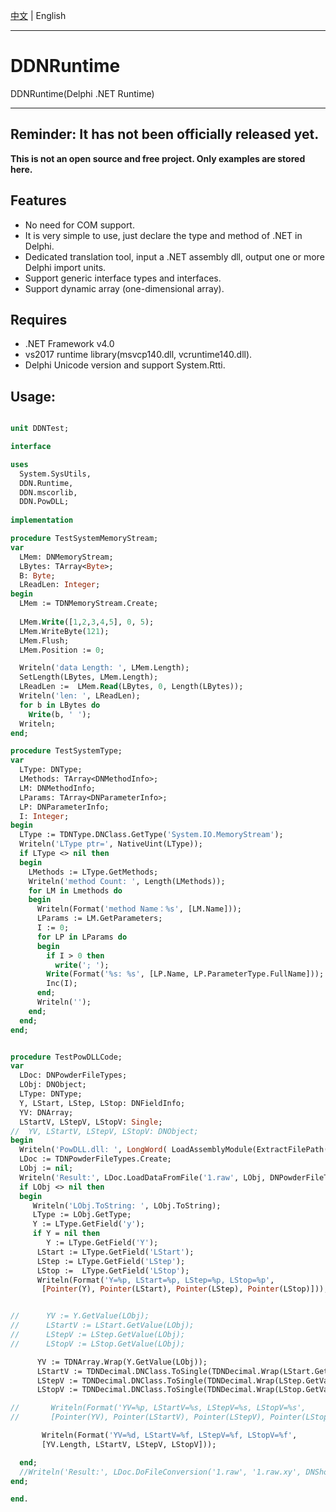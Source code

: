 [中文](README.zh-CN.md)   | English      

-----

# DDNRuntime

 DDNRuntime(Delphi .NET Runtime)  
 
 ----  
 **Reminder: It has not been officially released yet.**    
 ----  
 
 **This is not an open source and free project. Only examples are stored here.**  
 
## Features

* No need for COM support.
* It is very simple to use, just declare the type and method of .NET in Delphi.
* Dedicated translation tool, input a .NET assembly dll, output one or more Delphi import units.
* Support generic interface types and interfaces.
* Support dynamic array (one-dimensional array).
 
## Requires

* .NET Framework v4.0 
* vs2017 runtime library(msvcp140.dll, vcruntime140.dll).
* Delphi Unicode version and support System.Rtti. 

## Usage:

```pascal

unit DDNTest;

interface

uses
  System.SysUtils,
  DDN.Runtime,
  DDN.mscorlib,
  DDN.PowDLL;
  
implementation

procedure TestSystemMemoryStream;
var
  LMem: DNMemoryStream;
  LBytes: TArray<Byte>;
  B: Byte;
  LReadLen: Integer;
begin
  LMem := TDNMemoryStream.Create;
  
  LMem.Write([1,2,3,4,5], 0, 5);
  LMem.WriteByte(121);
  LMem.Flush;
  LMem.Position := 0;

  Writeln('data Length: ', LMem.Length);
  SetLength(LBytes, LMem.Length);
  LReadLen :=  LMem.Read(LBytes, 0, Length(LBytes));
  Writeln('len: ', LReadLen);
  for b in LBytes do
    Write(b, ' ');
  Writeln;
end;

procedure TestSystemType;
var
  LType: DNType;
  LMethods: TArray<DNMethodInfo>;
  LM: DNMethodInfo;
  LParams: TArray<DNParameterInfo>;
  LP: DNParameterInfo;
  I: Integer;
begin
  LType := TDNType.DNClass.GetType('System.IO.MemoryStream');
  Writeln('LType ptr=', NativeUint(LType));
  if LType <> nil then
  begin
    LMethods := LType.GetMethods;
    Writeln('method Count: ', Length(LMethods));
    for LM in Lmethods do
    begin
      Writeln(Format('method Name：%s', [LM.Name]));
      LParams := LM.GetParameters;
      I := 0;
      for LP in LParams do
      begin
        if I > 0 then
          write('; ');
        Write(Format('%s: %s', [LP.Name, LP.ParameterType.FullName]));
        Inc(I);
      end;
      Writeln('');
    end;
  end;
end;


procedure TestPowDLLCode;
var
  LDoc: DNPowderFileTypes;
  LObj: DNObject;
  LType: DNType;
  Y, LStart, LStep, LStop: DNFieldInfo;
  YV: DNArray;
  LStartV, LStepV, LStopV: Single;
//  YV, LStartV, LStepV, LStopV: DNObject;
begin
  Writeln('PowDLL.dll: ', LongWord( LoadAssemblyModule(ExtractFilePath(ParamStr(0)) + 'PowDLL.dll')));
  LDoc := TDNPowderFileTypes.Create;
  LObj := nil;
  Writeln('Result:', LDoc.LoadDataFromFile('1.raw', LObj, DNPowderFileTypes_ShowErrors.ShowErr));
  if LObj <> nil then
  begin
     Writeln('LObj.ToString: ', LObj.ToString);
     LType := LObj.GetType;
     Y := LType.GetField('y');
     if Y = nil then
        Y := LType.GetField('Y');
      LStart := LType.GetField('LStart');
      LStep := LType.GetField('LStep');
      LStop :=  LType.GetField('LStop');
      Writeln(Format('Y=%p, LStart=%p, LStep=%p, LStop=%p',
       [Pointer(Y), Pointer(LStart), Pointer(LStep), Pointer(LStop)]));


//      YV := Y.GetValue(LObj);
//      LStartV := LStart.GetValue(LObj);
//      LStepV := LStep.GetValue(LObj);
//      LStopV := LStop.GetValue(LObj);

      YV := TDNArray.Wrap(Y.GetValue(LObj));
      LStartV := TDNDecimal.DNClass.ToSingle(TDNDecimal.Wrap(LStart.GetValue(LObj)));
      LStepV := TDNDecimal.DNClass.ToSingle(TDNDecimal.Wrap(LStep.GetValue(LObj)));
      LStopV := TDNDecimal.DNClass.ToSingle(TDNDecimal.Wrap(LStop.GetValue(LObj)));

//       Writeln(Format('YV=%p, LStartV=%s, LStepV=%s, LStopV=%s',
//       [Pointer(YV), Pointer(LStartV), Pointer(LStepV), Pointer(LStopV)]));

       Writeln(Format('YV=%d, LStartV=%f, LStepV=%f, LStopV=%f',
       [YV.Length, LStartV, LStepV, LStopV]));

  end;
  //Writeln('Result:', LDoc.DoFileConversion('1.raw', '1.raw.xy', DNShowErrors.DontShowErr));
end;

end.
  

```